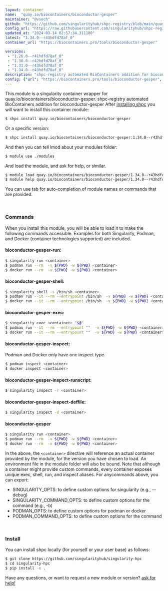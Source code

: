 ```yaml
---
layout: container
name:  "quay.io/biocontainers/bioconductor-gesper"
maintainer: "@vsoch"
github: "https://github.com/singularityhub/shpc-registry/blob/main/quay.io/biocontainers/bioconductor-gesper/container.yaml"
config_url: "https://raw.githubusercontent.com/singularityhub/shpc-registry/main/quay.io/biocontainers/bioconductor-gesper/container.yaml"
updated_at: "2024-03-14 02:57:34.311180"
latest: "1.34.0--r43hdfd78af_0"
container_url: "https://biocontainers.pro/tools/bioconductor-gesper"

versions:
 - "1.26.0--r41hdfd78af_0"
 - "1.30.0--r42hdfd78af_0"
 - "1.31.0--r43hdfd78af_0"
 - "1.34.0--r43hdfd78af_0"
description: "shpc-registry automated BioContainers addition for bioconductor-gesper"
config: {"url": "https://biocontainers.pro/tools/bioconductor-gesper", "maintainer": "@vsoch", "description": "shpc-registry automated BioContainers addition for bioconductor-gesper", "latest": {"1.34.0--r43hdfd78af_0": "sha256:ec6a5bcccf164e5ee7a6ae4d7aaabfab5ce5a18856ed85700b9777b96b9964dc"}, "tags": {"1.26.0--r41hdfd78af_0": "sha256:dae89c09e791c32763813f5f6834aa8344ead1cdb40dc0acc99620dac5a5616d", "1.30.0--r42hdfd78af_0": "sha256:45d2f7bda3eb3a1bdf79e0805bdcd7a9e3da6a453fc9502f89eb459895d434ed", "1.31.0--r43hdfd78af_0": "sha256:07e2de3f68c061a2433aedaf8ada5b5b1c10a8bde4daa0d58730f8602d035635", "1.34.0--r43hdfd78af_0": "sha256:ec6a5bcccf164e5ee7a6ae4d7aaabfab5ce5a18856ed85700b9777b96b9964dc"}, "docker": "quay.io/biocontainers/bioconductor-gesper"}
---
```


This module is a singularity container wrapper for quay.io/biocontainers/bioconductor-gesper.
shpc-registry automated BioContainers addition for bioconductor-gesper
After [installing shpc](#install) you will want to install this container module:


```bash
$ shpc install quay.io/biocontainers/bioconductor-gesper
```

Or a specific version:

```bash
$ shpc install quay.io/biocontainers/bioconductor-gesper:1.34.0--r43hdfd78af_0
```

And then you can tell lmod about your modules folder:

```bash
$ module use ./modules
```

And load the module, and ask for help, or similar.

```bash
$ module load quay.io/biocontainers/bioconductor-gesper/1.34.0--r43hdfd78af_0
$ module help quay.io/biocontainers/bioconductor-gesper/1.34.0--r43hdfd78af_0
```

You can use tab for auto-completion of module names or commands that are provided.

<br>

### Commands

When you install this module, you will be able to load it to make the following commands accessible.
Examples for both Singularity, Podman, and Docker (container technologies supported) are included.

#### bioconductor-gesper-run:

```bash
$ singularity run <container>
$ podman run --rm  -v ${PWD} -w ${PWD} <container>
$ docker run --rm  -v ${PWD} -w ${PWD} <container>
```

#### bioconductor-gesper-shell:

```bash
$ singularity shell -s /bin/sh <container>
$ podman run --it --rm --entrypoint /bin/sh  -v ${PWD} -w ${PWD} <container>
$ docker run --it --rm --entrypoint /bin/sh  -v ${PWD} -w ${PWD} <container>
```

#### bioconductor-gesper-exec:

```bash
$ singularity exec <container> "$@"
$ podman run --it --rm --entrypoint ""  -v ${PWD} -w ${PWD} <container> "$@"
$ docker run --it --rm --entrypoint ""  -v ${PWD} -w ${PWD} <container> "$@"
```

#### bioconductor-gesper-inspect:

Podman and Docker only have one inspect type.

```bash
$ podman inspect <container>
$ docker inspect <container>
```

#### bioconductor-gesper-inspect-runscript:

```bash
$ singularity inspect -r <container>
```

#### bioconductor-gesper-inspect-deffile:

```bash
$ singularity inspect -d <container>
```



#### bioconductor-gesper

```bash
$ singularity run <container>
$ podman run --rm  -v ${PWD} -w ${PWD} <container>
$ docker run --rm  -v ${PWD} -w ${PWD} <container>
```


In the above, the `<container>` directive will reference an actual container provided
by the module, for the version you have chosen to load. An environment file in the
module folder will also be bound. Note that although a container
might provide custom commands, every container exposes unique exec, shell, run, and
inspect aliases. For anycommands above, you can export:

 - SINGULARITY_OPTS: to define custom options for singularity (e.g., --debug)
 - SINGULARITY_COMMAND_OPTS: to define custom options for the command (e.g., -b)
 - PODMAN_OPTS: to define custom options for podman or docker
 - PODMAN_COMMAND_OPTS: to define custom options for the command

<br>

### Install

You can install shpc locally (for yourself or your user base) as follows:

```bash
$ git clone https://github.com/singularityhub/singularity-hpc
$ cd singularity-hpc
$ pip install -e .
```

Have any questions, or want to request a new module or version? [ask for help!](https://github.com/singularityhub/singularity-hpc/issues)